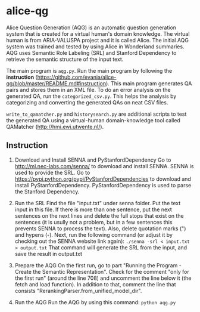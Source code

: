 # alice-qg
Alice Question Generation (AQG) is an automatic question generation system that is created for a virtual human's domain knowledge. The virtual human is from ARIA-VALUSPA project and it is called Alice. The initial AQG system was trained and tested by using Alice in Wonderland summaries. AQG uses Semantic Role Labeling (SRL) and Stanford Dependency to retrieve the semantic structure of the input text.

The main program is `aqg.py`. Run the main program by following the **instruction** (https://github.com/evania/alice-qg/blob/master/README.md#instruction). This main program generates QA pairs and stores them in an XML file. To do an error analysis on the generated QA, run the `categorized_csv.py`. This helps the analysis by categorizing and converting the generated QAs on neat CSV files.

`write_to_qamatcher.py` and `historysearch.py` are additional scripts to test the generated QA using a virtual-human domain-knowledge tool called QAMatcher (http://hmi.ewi.utwente.nl/).

## Instruction

1. Download and Install SENNA and PyStanfordDependency
Go to http://ml.nec-labs.com/senna/ to download and install SENNA. SENNA is used to provide the SRL. 
Go to https://pypi.python.org/pypi/PyStanfordDependencies to download and install PyStanfordDependency. PyStanfordDependency is used to parse the Stanford Dependency.

2. Run the SRL
Find the file "input.txt" under senna folder. Put the text input in this file. If there is more than one sentence, put the next sentences on the next lines and delete the full stops that exist on the sentences (it is usully not a problem, but in a few sentences this prevents SENNA to process the text). Also, delete quotation marks (") and hypens (-). Next, run the following command (or adjust it by checking out the SENNA website link again):
`./senna -srl < input.txt > output.txt`
That command will generate the SRL from the input, and save the result in output.txt

3. Prepare the AQG
On the first run, go to part "Running the Program - Create the Semantic Representation". Check for the comment "only for the first run" (around the line 708) and uncomment the line below it (the fetch and load function). In addition to that, comment the line that consists "RerankingParser.from_unified_model_dir".

4. Run the AQG
Run the AQG by using this command:
`python aqg.py`
